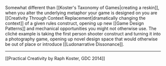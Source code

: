 Somewhat different than [[Koster's Taxonomy of Games|creating a reskin]], when you alter the underlying metaphor your game is designed on you are [[Creativity Through Context Replacement|dramatically changing the context]] of a given rules construct, opening up new [[Game Design Patterns]] and mechanical opportunities you might not otherwise use. The cliché example is taking the first person shooter construct and turning it into a photography game, opening up novel design space that would otherwise be out of place or introduce [[Ludonarrative Dissonance]]. 

---
[[Practical Creativity by Raph Koster, GDC 2014]]
